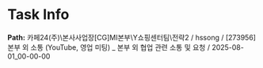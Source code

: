 # Task Info

**Path:** 카페24(주)\본사사업장\[CG]MI본부\Y쇼핑센터팀\전략2 / hssong / [273956] 본부 외 소통 (YouTube, 영업 미팅) _ 본부 외 협업 관련 소통 및 요청 / 2025-08-01_00-00-00


